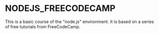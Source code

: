 # NODEJS_FREECODECAMP
This is a basic course of the "node.js" environment. It is based on a series of free tutorials from FreeCodeCamp.
